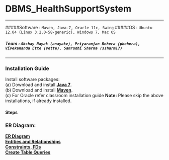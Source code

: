 # DBMS_HealthSupportSystem
---
#####Software : `Maven, Java-7, Oracle 11c, Swing`
#####OS : `Ubuntu 12.04 (Linux 3.2.0-58-generic), Windows 7, Mac OS`
##### Team : `Akshay Nayak (anayakv), Priyaranjan Behera (pbehera), Vivekananda Ette (vette), Samrudhi Sharma (ssharm17)`
 ---
### Installation Guide 
Install software packages:    
(a) Download and install [**Java 7**](http://java.com/en/download/  ).  
(b) Download and install [**Maven**](http://maven.apache.org/download.cgi).  
(c) For Oracle refer classroom installation guide
**Note:** Please skip the above installations, if already installed.  

#### Steps


### ER Diagram:
[**ER Diagram**](https://github.com/priyaranjan-behera/DBMS_HealthSupportSystem/blob/Documents/Documents/ER%20Diagram%20Health%20Support.pdf) <br/>
[**Entities and Relationships**](https://github.com/priyaranjan-behera/DBMS_HealthSupportSystem/blob/Documents/Documents/ProjectMilestone1Report.pdf) <br/>
[**Constraints, FDs**](https://github.com/priyaranjan-behera/DBMS_HealthSupportSystem/blob/Documents/Documents/ProjectMilestone2Table.pdf) <br/>
[**Create Table Queries**](https://github.com/priyaranjan-behera/DBMS_HealthSupportSystem/blob/Documents/Documents/CreateTables.pdf) <br/>



